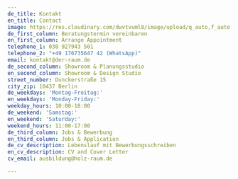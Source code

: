 ```yaml
---
de_title: Kontakt
en_title: Contact
image: https://res.cloudinary.com/dwvtvuml8/image/upload/q_auto,f_auto,dpr_auto/v1580904552/kontakt3_h6xnua.jpg
de_first_column: Beratungstermin vereinbaren
en_first_column: Arrange Appointment
telephone_1: 030 927943 501
telephone_2: "+49 176735647 42 (WhatsApp)"
email: kontakt@der-raum.de
de_second_column: Showroom & Planungsstudio
en_second_column: Showroom & Design Studio
street_number: Dunckerstraße 15
city_zip: 10437 Berlin
de_weekdays: 'Montag-Freitag:'
en_weekdays: 'Monday-Friday:'
weekday_hours: 10:00-18:00
de_weekend: 'Samstag:'
en_weekend: 'Saturday:'
weekend_hours: 11:00-17:00
de_third_column: Jobs & Bewerbung
en_third_column: Jobs & Application
de_cv_description: Lebenslauf mit Bewerbungsschreiben
en_cv_description: CV and Cover Letter
cv_email: ausbildung@holz-raum.de

---
```

